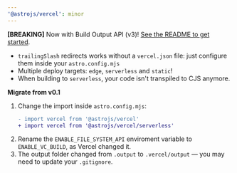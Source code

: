 ```yaml
---
'@astrojs/vercel': minor
---
```



**[BREAKING]** Now with Build Output API (v3)! [See the README to get started](https://github.com/withastro/astro/tree/main/packages/integrations/vercel#readme).

- `trailingSlash` redirects works without a `vercel.json` file: just configure them inside your `astro.config.mjs`
- Multiple deploy targets: `edge`, `serverless` and `static`!
- When building to `serverless`, your code isn't transpiled to CJS anymore.

**Migrate from v0.1**

1. Change the import inside `astro.config.mjs`:
   ```diff
   - import vercel from '@astrojs/vercel'
   + import vercel from '@astrojs/vercel/serverless'
   ```
2. Rename the `ENABLE_FILE_SYSTEM_API` enviroment variable to `ENABLE_VC_BUILD`, as Vercel changed it.
3. The output folder changed from `.output` to `.vercel/output` — you may need to update your `.gitignore`.
